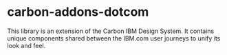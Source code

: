# carbon-addons-dotcom

This library is an extension of the Carbon IBM Design System. It contains unique
components shared between the IBM.com user journeys to unify its look and feel.
